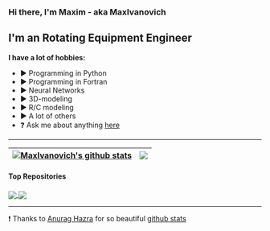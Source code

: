 ### Hi there, I'm Maxim - aka MaxIvanovich ###

## I'm an Rotating Equipment Engineer ##
**I have a lot of hobbies:**
- :arrow_forward: Programming in Python
- :arrow_forward: Programming in Fortran
- :arrow_forward: Neural Networks
- :arrow_forward: 3D-modeling
- :arrow_forward: R/C modeling
- :arrow_forward: A lot of others
- :question: Ask me about anything [here](https://github.com/MaxIvanovich/MaxIvanovich/issues)

---

| <a href="https://github.com/anuraghazra/github-readme-stats"><img align="center" src="https://github-readme-stats.vercel.app/api?username=MaxIvanovich&show_icons=true&include_all_commits=true&theme=graywhite&hide_border=true" alt="MaxIvanovich's github stats" /></a> | <a href="https://github.com/anuraghazra/github-readme-stats"><img align="center" src="https://github-readme-stats.vercel.app/api/top-langs/?username=MaxIvanovich&layout=compact&theme=graywhite&hide_border=true" /></a> |
| ------------- | ------------- |

#### Top Repositories ####

<a href="https://github.com/MaxIvanovich/mcap_fs">
  <img align="center" src="https://github-readme-stats.vercel.app/api/pin/?username=MaxIvanovich&repo=mcap_fs&theme=graywhite" />
</a>
<a href="https://github.com/MaxIvanovich/MaxIvanovich">
  <img align="center" src="https://github-readme-stats.vercel.app/api/pin/?username=MaxIvanovich&repo=MaxIvanovich&theme=graywhite" />
</a>

---

:exclamation: Thanks to [Anurag Hazra](https://github.com/anuraghazra) for so beautiful [github stats](https://github.com/anuraghazra/github-readme-stats)
